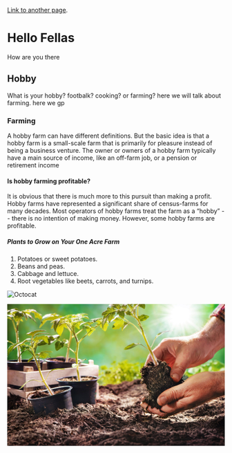 

[Link to another page](./another-page.html).

# Hello Fellas

How are you there

## Hobby

What is your hobby? footbalk? cooking? or farming? 
here we will talk about farming. here we gp

### Farming

A hobby farm can have different definitions. But the basic idea is that a hobby farm is a small-scale farm that is primarily for pleasure instead of being a business venture. The owner or owners of a hobby farm typically have a main source of income, like an off-farm job, or a pension or retirement income

#### Is hobby farming profitable?


It is obvious that there is much more to this pursuit than making a profit. Hobby farms have represented a significant share of census-farms for many decades. Most operators of hobby farms treat the farm as a “hobby” -- there is no intention of making money. However, some hobby farms are profitable.

##### Plants to Grow on Your One Acre Farm

1.  Potatoes or sweet potatoes.
2.  Beans and peas.
3.  Cabbage and lettuce.
4.  Root vegetables like beets, carrots, and turnips.




![Octocat](https://github.githubassets.com/images/icons/emoji/octocat.png)



![Branching](assets/img/farming.jpeg)

